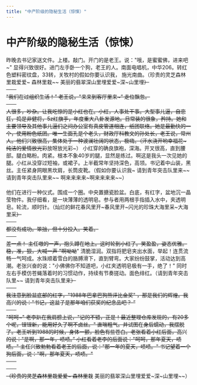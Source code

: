 ```yaml
---
title: "中产阶级的隐秘生活（惊悚）"
---
```

# 中产阶级的隐秘生活（惊悚）

昨晚去书记家送文件。上楼。敲门。开门的是老王。说："哦，是蜜蜜佛，进来吧~" 显得兴致很好。进门左手卧一个狗，老王的人。南面电唱机，中华206。转红色塑料密纹盘，33转，关牧村的假如你要认识我， 施光南曲。（珍贵的灵芝森林里栽爱爱~ 森林里栽~~ 美丽的翡翠深山里埋爱爱~深~山里埋~~）   
　　   
"我们在过组织生活！” 老王说，"来来到客厅里来~” 走位飘忽。   
　　   
人很多，吵杂。让我吃惊的是小红也在。小红，人事处干事。大型事儿逼，自恋狂，捣是非健将，5z红旗手，年度重大八卦发源地。日常装的很象，矜持。她和主要领导及其他事儿逼们之间办公室有真皮管道相连，纸团联络。她是最勤快的一个，使用粉色纸团。唯一生面孔是个老头，财政厅科教文的孙处长，老王说，常州人。他们兴致很高，集体处于一种波澜壮阔的状态，极嗨。（汗水浇开哟幸福花~ 纯洁的爱情放光彩~~放呀放光彩~） 小红穿的确良旗袍，深海。开叉很高，直到腰部。腿白略粉。肉紧。根本不象40岁的腿，显然是练过。啊这是我头一次见她的腿。小红从没穿过短袖，或裙子。上半截常年坚持深色，高领。书记着中山装，黑丝。主任紧身网眼黑坎肩，长筒皮靴。（假如你要认识我~ 请到青年突击队里来~~ 请到青年突击队里来~~ 啊来来来来~啊来来来来~~）   
　　   
他们在进行一种仪式。围成一个圈。中央置搪瓷脸盆。白底，有红字，盆地沉一晶莹物件。我仔细看，是一块薄薄的透明皂。参与者用两根手指插入水中，夹透明皂。轮流，顺时针。（灿烂的鲜花春风里开~春风里开~闪光的珍珠大海里采~大海里采~~）   
　　   
都没有成功。笨拙，但十分投入。笑着。   
　　   
差一点！ 主任嗷的一声，抱头蹲在地上。这时轮到小红了。笑盈盈，姿态优雅。稳，准，狠，大喊一声 "啊呦呦~~" 清脆湿润。双指将肥皂夹出水面，举起！连贯流畅一气呵成。水珠顺着雪白的胳膊滑下，直到臂弯。大家纷纷鼓掌，活动达到高潮。老张兴奋的说："小佛佛你不知道吧，小红夹透明皂极有一手，绝了！" 同时左右手模仿苍蝇落着时的习惯动作，持续有节奏搓动。面色绯红。（请到青年突击队里~~ 请到青年突击队里来~~）   
　　   
我注意到脸盆底部的红字，"1988年巴拿巴狗熊评比金奖" ，那是我们的辉煌。我高兴的说："书记，这盆子是那年咱们获奖的纪念品吧？ ”   
　　   
"呵呵~" 老李趴在我肩膀上说，"记的不错，正是！最近整理仓库发现的，有20多个呢，锃锃新，能用好久了啊不卤丝。" 直喘粗气。并试图在身后蠕动，我摆脱了。老王听到1988的时候，身体一颤，脸色有些苍白。老张看着小红后面，高兴的说："是啊，那一年，啧啧。” 小红看着老李的后面说："呵呵，那年夏天，啧啧。" 主任兴致勃勃看着老王的后面，说："那一年的夏天，啧啧。" 书记望着一个狗后面，说："啊，那年夏天，啧啧。"   
　　   
　　   
（珍贵的灵芝森林里栽爱爱~ 森林里栽~~ 美丽的翡翠深山里埋爱爱~深~山里埋~~） 


